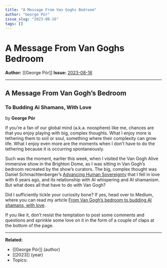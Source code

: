 ```yaml
---
title: "A Message From Van Goghs Bedroom"
author: "George Pór"
issue_slug: "2023-08-16"
tags: []
---
```


# A Message From Van Goghs Bedroom

**Author:** [[George Pór]]
**Issue:** [2023-08-16](https://plex.collectivesensecommons.org/2023-08-16/)

---

## A Message From Van Gogh’s Bedroom
### To Budding Ai Shamans, With Love
by **George Pór**

If you’re a fan of our global mind (a.k.a. noosphere) like me, chances are that you enjoy playing with big, complex thoughts. What I enjoy more is tethering them to soil or soul, something where their complexity can grow life. What I enjoy even more are the moments when I don’t have to do the tethering because it is occurring spontaneously. 

Such was the moment, earlier this week, when I visited the Van Gogh Alive immersive show in the Brighton Dome, as I was sitting in Van Gogh’s bedroom recreated by the show’s curators. The big, complex thought was Daniel Schmachtenberger’s [Advancing Human Sovereignty](https://civilizationemerging.com/advancing-human-sovereignty/) that I fell in love with 6 years ago, and its relationship with AI whispering and AI shamanism. But what does all that have to do with Van Gogh?

Did I sufficiently tickle your curiosity bone? If yes, head over to Medium, where you can read my article [From Van Gogh’s bedroom to budding AI shamans, with love](https://technoshaman.medium.com/from-van-goghs-bedroom-to-ai-whisperers-with-love-e1ec98a1c14b).

If you like it, don’t resist the temptation to post some comments and questions and sprinkle some love on it in the form of a couple of claps at the bottom of the page.

---

**Related:**
- [[George Pór]] (author)
- [[2023]] (year)
- Topics: 

